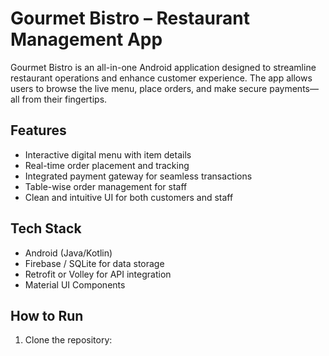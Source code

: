 # Gourmet Bistro – Restaurant Management App

Gourmet Bistro is an all-in-one Android application designed to streamline restaurant operations and enhance customer experience. The app allows users to browse the live menu, place orders, and make secure payments—all from their fingertips.

## Features

- Interactive digital menu with item details
- Real-time order placement and tracking
- Integrated payment gateway for seamless transactions
- Table-wise order management for staff
- Clean and intuitive UI for both customers and staff

## Tech Stack

- Android (Java/Kotlin)
- Firebase / SQLite for data storage
- Retrofit or Volley for API integration
- Material UI Components

## How to Run

1. Clone the repository:
